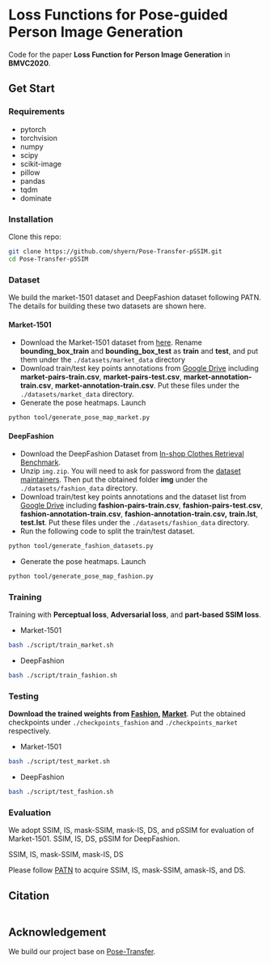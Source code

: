 # Loss Functions for Pose-guided Person Image Generation

Code for the paper **Loss Function for Person Image Generation** in **BMVC2020**.

## Get Start

### Requirements

* pytorch
* torchvision
* numpy
* scipy
* scikit-image
* pillow
* pandas
* tqdm
* dominate

### Installation

Clone this repo:

```bash
git clone https://github.com/shyern/Pose-Transfer-pSSIM.git
cd Pose-Transfer-pSSIM
```

### Dataset

We build the market-1501 dataset and DeepFashion dataset following PATN. The details for building these two datasets are shown here.

#### Market-1501

- Download the Market-1501 dataset from [here](http://www.liangzheng.com.cn/Project/project_reid.html). Rename **bounding_box_train** and **bounding_box_test** as **train** and **test**, and put them under the `./datasets/market_data` directory
- Download train/test key points annotations from [Google Drive](https://drive.google.com/drive/folders/1fZCN_FZUAuCqC533qd9L3OWyf4w_vnI8?usp=sharing) including **market-pairs-train.csv**, **market-pairs-test.csv**, **market-annotation-train.csv**, **market-annotation-train.csv**. Put these files under the  `./datasets/market_data` directory.
- Generate the pose heatmaps. Launch

```bash
python tool/generate_pose_map_market.py
```


#### DeepFashion

- Download the DeepFashion Dataset from [In-shop Clothes Retrieval Benchmark](https://drive.google.com/drive/folders/0B7EVK8r0v71pYkd5TzBiclMzR00). 
- Unzip `img.zip`. You will need to ask for password from the [dataset maintainers](http://mmlab.ie.cuhk.edu.hk/projects/DeepFashion/InShopRetrieval.html). Then put the obtained folder **img** under the `./datasets/fashion_data` directory. 
- Download train/test key points annotations and the dataset list from [Google Drive](https://drive.google.com/drive/folders/17RrcoCJWsBWnfHGmj6DJ-DLxHhKeWY7c?usp=sharing) including **fashion-pairs-train.csv**, **fashion-pairs-test.csv**, **fashion-annotation-train.csv**, **fashion-annotation-train.csv,** **train.lst**, **test.lst**. Put these files under the  `./datasets/fashion_data` directory.
- Run the following code to split the train/test dataset.

```bash
python tool/generate_fashion_datasets.py
```

- Generate the pose heatmaps. Launch

```bash
python tool/generate_pose_map_fashion.py
```


### Training

Training with **Perceptual loss**, **Adversarial loss**, and **part-based SSIM loss**.

- Market-1501

```bash
bash ./script/train_market.sh
```

- DeepFashion

```bash
bash ./script/train_fashion.sh
```

### Testing

**Download the trained weights from [Fashion](https://drive.google.com/drive/folders/1BPkEx8ERVJlEZhgn_ps1nYiEmiC43jS6?usp=sharing),  [Market](https://drive.google.com/drive/folders/10KEG6-DNFPpw-OHdoTeCYTcOFm1oFwWY?usp=sharing)**. Put the obtained checkpoints under `./checkpoints_fashion` and `./checkpoints_market` respectively.

- Market-1501

```bash
bash ./script/test_market.sh
```

- DeepFashion

```bash
bash ./script/test_fashion.sh
```

### Evaluation

We adopt SSIM, IS, mask-SSIM, mask-IS, DS, and pSSIM for evaluation of Market-1501. SSIM, IS, DS, pSSIM for DeepFashion.

  SSIM, IS, mask-SSIM, mask-IS, DS

  Please follow [PATN]() to acquire SSIM, IS, mask-SSIM, amask-IS, and DS.


## Citation

```tex


```

## Acknowledgement

We build our project base on  [Pose-Transfer](https://github.com/tengteng95/Pose-Transfer).

